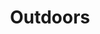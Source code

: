 ---
title: Outdoors
description: Various topics taking place outdoors from camping, geocaching, ham radio, and travel. 

# Badge style
style:
    background: "#0099ff"
    color: "#ffffff"
---